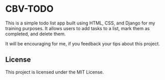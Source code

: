 # CBV-TODO

This is a simple todo list app built using HTML, CSS, and Django for my training purposes.
It allows users to add tasks to a list, mark them as completed, and delete them.

It will be encouraging for me, if you feedback your tips about this project.

## License

This project is licensed under the MIT License.
